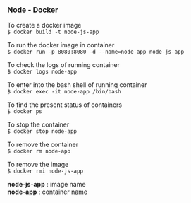 ### Node - Docker
To create a docker image </br>
`$ docker build -t node-js-app`

To run the docker image in container</br>
`$ docker run -p 8080:8080 -d --name=node-app node-js-app`

To check the logs of running container </br>
`$ docker logs node-app`

To enter into the bash shell of running container</br>
`$ docker exec -it node-app /bin/bash`

To find the present status of containers </br>
`$ docker ps`

To stop the container </br>
`$ docker stop node-app`

To remove the container </br>
`$ docker rm node-app`

To remove the image </br>
`$ docker rmi node-js-app`

**node-js-app** : image name</br>
**node-app**    : container name
